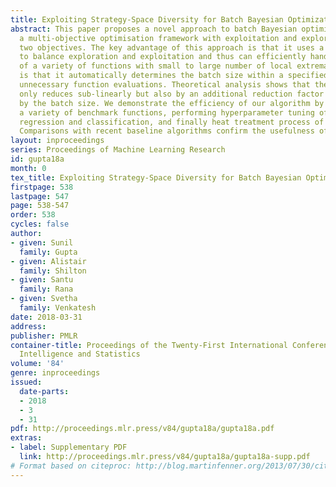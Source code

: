 ```yaml
---
title: Exploiting Strategy-Space Diversity for Batch Bayesian Optimization
abstract: This paper proposes a novel approach to batch Bayesian optimisation using
  a multi-objective optimisation framework with exploitation and exploration forming
  two objectives. The key advantage of this approach is that it uses a suite of strategies
  to balance exploration and exploitation and thus can efficiently handle the optimisation
  of a variety of functions with small to large number of local extrema. Another advantage
  is that it automatically determines the batch size within a specified budget avoiding
  unnecessary function evaluations. Theoretical analysis shows that the regret not
  only reduces sub-linearly but also by an additional reduction factor determined
  by the batch size. We demonstrate the efficiency of our algorithm by optimising
  a variety of benchmark functions, performing hyperparameter tuning of support vector
  regression and classification, and finally heat treatment process of an Al-Sc alloy.
  Comparisons with recent baseline algorithms confirm the usefulness of our algorithm.
layout: inproceedings
series: Proceedings of Machine Learning Research
id: gupta18a
month: 0
tex_title: Exploiting Strategy-Space Diversity for Batch Bayesian Optimization
firstpage: 538
lastpage: 547
page: 538-547
order: 538
cycles: false
author:
- given: Sunil
  family: Gupta
- given: Alistair
  family: Shilton
- given: Santu
  family: Rana
- given: Svetha
  family: Venkatesh
date: 2018-03-31
address: 
publisher: PMLR
container-title: Proceedings of the Twenty-First International Conference on Artficial
  Intelligence and Statistics
volume: '84'
genre: inproceedings
issued:
  date-parts:
  - 2018
  - 3
  - 31
pdf: http://proceedings.mlr.press/v84/gupta18a/gupta18a.pdf
extras:
- label: Supplementary PDF
  link: http://proceedings.mlr.press/v84/gupta18a/gupta18a-supp.pdf
# Format based on citeproc: http://blog.martinfenner.org/2013/07/30/citeproc-yaml-for-bibliographies/
---
```

